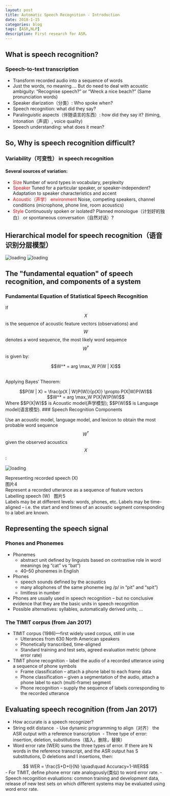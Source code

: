 ```yaml
---
layout: post
title: Automatic Speech Recognition - Introduction
date: 2018-1-15
categories: blog
tags: [ASR,NLP]
description: First research for ASR。
---
```


## What is speech recognition?  
### Speech-to-text transcription  
- Transform recorded audio into a sequence of words  
- Just the words, no meaning.... But do need to deal with acoustic ambiguity: “Recognise speech?” or “Wreck a nice beach?” (Same pronunciation words) 
- Speaker diarization（分类）: Who spoke when?  
- Speech recognition: what did they say?  
- Paralinguistic aspects（伴随语言的东西）: how did they say it? (timing, intonation（声调）, voice quality)  
- Speech understanding: what does it mean?  

## So, Why is speech recognition difficult?  
### Variability（可变性） in speech recognition  
#### Several sources of variation:  
- <font color="red">Size</font> Number of word types in vocabulary, perplexity  
- <font color="red">Speaker</font> Tuned for a particular speaker, or speaker-independent? Adaptation to speaker characteristics and accent  
- <font color="red">Acoustic（声学） environment</font> Noise, competing speakers, channel conditions (microphone, phone line, room acoustics)  
- <font color="red">Style</font> Continuously spoken or isolated? Planned monologue（计划好的独白） or spontaneous conversation（自然对话）? 

## Hierarchical model for speech recognition（语音识别分层模型）  
![loading](https://raw.githubusercontent.com/zhiyou720/zhiyou720.github.io/e65bf6d144368417c8ccf5ef158054a66e8ae3f3/img/ASR/ASR-01-01.png)
![loading](https://raw.githubusercontent.com/zhiyou720/zhiyou720.github.io/e65bf6d144368417c8ccf5ef158054a66e8ae3f3/img/ASR/ASR-01-02.png)
<script type="text/javascript" src="http://cdn.mathjax.org/mathjax/latest/MathJax.js?config=default"></script>
## The "fundamental equation" of speech recognition, and components of a system  
### Fundamental Equation of Statistical Speech Recognition
If $$X$$ is the sequence of acoustic feature vectors (observations) and $$W$$ denotes a word sequence, the most likely word sequence $$W^* $$ is given by:  
<center>$$W^* = arg \max_W P(W | X)$$</center>  

Applying Bayes’ Theorem:
<center>$$P(W | X) = \frac{p(X | W)P(W)}{p(X)} \propto P(X|W)P(W)$$</center>  
<center>$$W^* = arg \max_W P(X|W)P(W)$$</center>  
Where $$P(X|W)$$ is Acoustic model(声学模型); $$P(W)$$ is Language model(语言模型).  
### Speech Recognition Components

Use an acoustic model, language model, and lexicon to obtain the most probable word sequence $$W^* $$ given the observed acoustics $$X$$ :

![loading](https://raw.githubusercontent.com/zhiyou720/zhiyou720.github.io/master/img/ASR/ASR-01-03.png)  

Representing recorded speech (X)  
图片4  
Represent a recorded utterance as a sequence of feature vectors  
Labelling speech (W)  
图片5  
Labels may be at different levels: words, phones, etc.
Labels may be time-aligned – i.e. the start and end times of an acoustic segment corresponding to a label are known.

## Representing the speech signal  
### Phones and Phonemes
- Phonemes
  - abstract unit defined by linguists based on contrastive role in word meanings (eg “cat” vs “bat”)
  - 40–50 phonemes in English  
- Phones  
  - speech sounds defined by the acoustics  
  - many allophones of the same phoneme (eg /p/ in “pit” and “spit”)  
  - limitless in number  
- Phones are usually used in speech recognition – but no conclusive evidence that they are the basic units in speech recognition  
- Possible alternatives: syllables, automatically derived units, ...  
### The TIMIT corpus (from Jan 2017)  
- TIMIT corpus (1986)—first widely used corpus, still in use  
  - Utterances from 630 North American speakers  
  - Phonetically transcribed, time-aligned  
  - Standard training and test sets, agreed evaluation metric (phone error rate)  
- TIMIT phone recognition - label the audio of a recorded utterance using a sequence of phone symbols  
  - Frame classification – attach a phone label to each frame data  
  - Phone classification – given a segmentation of the audio, attach a phone label to each (multi-frame) segment
  - Phone recognition – supply the sequence of labels corresponding to the recorded utterance
## Evaluating speech recognition (from Jan 2017)  
- How accurate is a speech recognizer?  
- String edit distance
  - Use dynamic programming to align（对齐） the ASR output with a reference transcription
  - Three type of error: insertion, deletion, substitutions（插入，删除，替换）
- Word error rate (WER) sums the three types of error. If there are N words in the reference transcript, and the ASR output has S substitutions, D deletions and I insertions, then:  
<center>$$ WER = \frac{S+D+I}{N} \quad\quad Accuracy=1-WER$$</center>
- For TIMIT, define phone error rate analogously(类似) to word error rate. 
- Speech recognition evaluations: common training and development data, release of new test sets on which different systems may be evaluated using word error rate.







